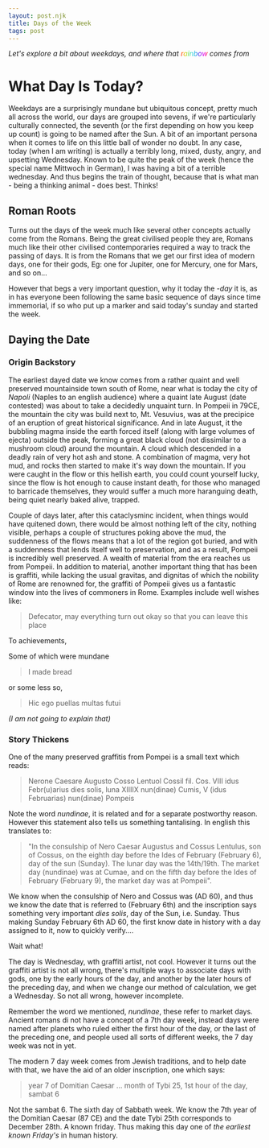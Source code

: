 ```yaml
---
layout: post.njk
title: Days of the Week
tags: post
---
```


<style>
.rainbow-text {
  color: transparent;
  background-clip: text;
  background-image: linear-gradient(
       90deg,
       rgba(255, 0, 0, 1) 0%,
       rgba(255, 154, 0, 1) 10%,
       rgba(208, 222, 33, 1) 20%,
       rgba(79, 220, 74, 1) 30%,
       rgba(63, 218, 216, 1) 40%,
       rgba(47, 201, 226, 1) 50%,
       rgba(28, 127, 238, 1) 60%,
       rgba(95, 21, 242, 1) 70%,
       rgba(186, 12, 248, 1) 80%,
       rgba(251, 7, 217, 1) 90%,
       rgba(255, 0, 0, 1) 100%
  );
}

.conclusion {
  font-weight: bold;
}
</style>

_Let's explore a bit about weekdays, and where that <span class="rainbow-text">rainbow</span> comes from_

# What Day Is Today?

Weekdays are a surprisingly mundane but ubiquitous concept, pretty much all across the world, our days are grouped into sevens, if we're particularly culturally connected, the seventh (or the first depending on how you keep up count) is going to be named after the Sun. A bit of an important persona when it comes to life on this little ball of wonder no doubt. In any case, today (when I am writing) is actually a terribly long, mixed, dusty, angry, and upsetting Wednesday. Known to be quite the peak of the week (hence the special name Mittwoch in German), I was having a bit of a terrible wednesday. And thus begins the train of thought, because that is what man - being a thinking animal - does best. Thinks!

## Roman Roots

Turns out the days of the week much like several other concepts actually come from the Romans. Being the great civilised people they are, Romans much like their other civilised contemporaries required a way to track the passing of days. It is from the Romans that we get our first idea of modern days, one for their gods, Eg: one for Jupiter, one for Mercury, one for Mars, and so on...

However that begs a very important question, why it today the _-day_ it is, as in has everyone been following the same basic sequence of days since time immemorial, if so who put up a marker and said today's sunday and started the week.

## Daying the Date

### Origin Backstory

The earliest dayed date we know comes from a rather quaint and well preserved mountainside town south of Rome, near what is today the city of _Napoli_ (Naples to an english audience) where a quaint late August (date contested) was about to take a decidedly unquaint turn. In Pompeii in 79CE, the mountain the city was build next to, Mt. Vesuvius, was at the precipice of an eruption of great historical significance. And in late August, it the bubbling magma inside the earth forced itself (along with large volumes of ejecta) outside the peak, forming a great black cloud (not dissimilar to a mushroom cloud) around the mountain. A cloud which descended in a deadly rain of very hot ash and stone. A combination of magma, very hot mud, and rocks then started to make it's way down the mountain. If you were caught in the flow or this hellish earth, you could count yourself lucky, since the flow is hot enough to cause instant death, for those who managed to barricade themselves, they would suffer a much more haranguing death, being quiet nearly baked alive, trapped.

Couple of days later, after this cataclysminc incident, when things would have quitened down, there would be almost nothing left of the city, nothing visible, perhaps a couple of structures poking above the mud, the suddenness of the flows means that a lot of the region got buried, and with a suddenness that lends itself well to preservation, and as a result, Pompeii is incredibly well preserved. A wealth of material from the era reaches us from Pompeii. In addition to material, another important thing that has been is graffiti, while lacking the usual gravitas, and dignitas of which the nobility of Rome are renowned for, the graffiti of Pompeii gives us a fantastic window into the lives of commoners in Rome. Examples include well wishes like:

> Defecator, may everything turn out okay so that you can leave this place

To achievements,

Some of which were mundane

> I made bread

or some less so,

> Hic ego puellas multas futui

_(I am not going to explain that)_

### Story Thickens

One of the many preserved graffitis from Pompei is a small text which reads: 

> Nerone Caesare Augusto Cosso Lentuol Cossil fil. Cos. VIII idus Febr(u)arius dies solis, luna XIIIIX nun(dinae) Cumis, V (idus Februarias) nun(dinae) Pompeis

Note the word _nundinae_, it is related and for a separate postworthy reason. However this statement also tells us something tantalising. In english this translates to:

> "In the consulship of Nero Caesar Augustus and Cossus Lentulus, son of Cossus, on the eighth day before the Ides of February (February 6), day of the sun (Sunday). The lunar day was the 14th/19th. The market day (nundinae) was at Cumae, and on the fifth day before the Ides of February (February 9), the market day was at Pompeii".

We know when the consulship of Nero and Cossus was (AD 60), and thus we know the date that is referred to (February 6th) and the inscription says something very important _dies solis_, day of the Sun, i.e. Sunday. Thus making Sunday February 6th AD 60, the first know date in history with a day assigned to it, now to quickly verify....

Wait what!

The day is Wednesday, wth graffiti artist, not cool. However it turns out the graffiti artist is not all wrong, there's multiple ways to associate days with gods, one by the early hours of the day, and another by the later hours of the preceding day, and when we change our method of calculation, we get a Wednesday. So not all wrong, however incomplete.

Remember the word we mentioned, _nundinae_, these refer to market days. Ancient romans di not have a concept of a 7th day week, instead days were named after planets who ruled either the first hour of the day, or the last of the preceding one, and people used all sorts of different weeks, the 7 day week was not in yet.

The modern 7 day week comes from Jewish traditions, and to help date with that, we have the aid of an older inscription, one which says:

> year 7 of Domitian Caesar … month of Tybi 25, 1st hour of the day, sambat 6

Not the sambat 6. The sixth day of Sabbath week. We know the 7th year of the Domitian Caesar (87 CE) and the date Tybi 25th corresponds to December 28th. A known friday. Thus making this day one of <em>the earliest known Friday's</em> in human history.

